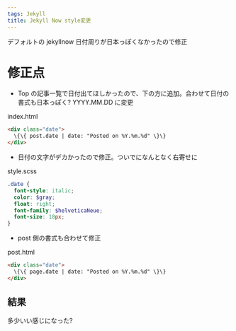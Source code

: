 ```yaml
---
tags: Jekyll
title: Jekyll Now style変更
---
```


デフォルトの jekyllnow 日付周りが日本っぽくなかったので修正

# 修正点

- Top の記事一覧で日付出てほしかったので、下の方に追加。合わせて日付の書式も日本っぽく? YYYY.MM.DD に変更

index.html

```html
<div class="date">
  \{\{ post.date | date: "Posted on %Y.%m.%d" \}\}
</div>
```

- 日付の文字がデカかったので修正。ついでになんとなく右寄せに

style.scss

```scss
.date {
  font-style: italic;
  color: $gray;
  float: right;
  font-family: $helveticaNeue;
  font-size: 18px;
}
```

- post 側の書式も合わせて修正

post.html

```html
<div class="date">
  \{\{ page.date | date: "Posted on %Y.%m.%d" \}\}
</div>
```

## 結果

多少いい感じになった?
